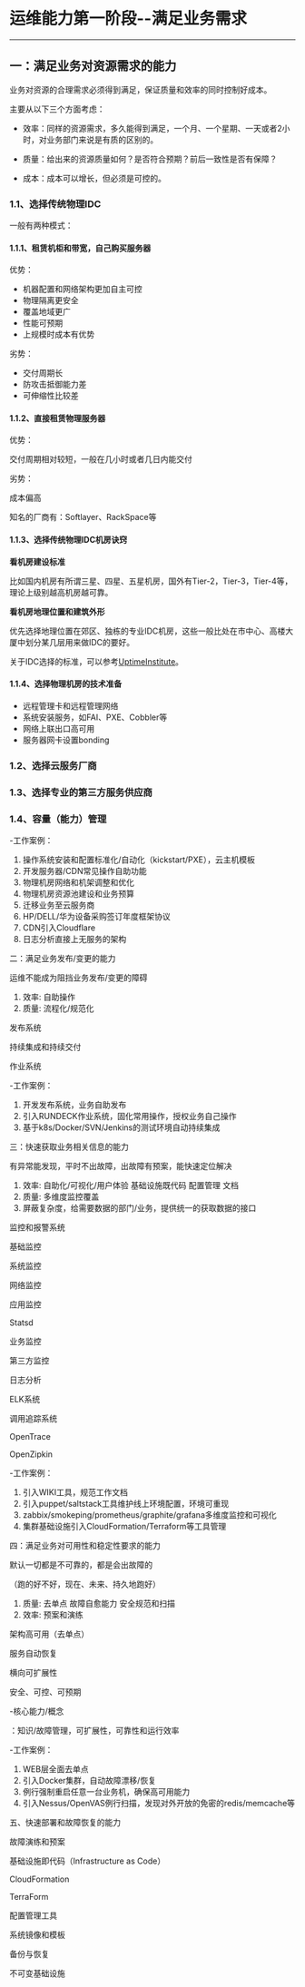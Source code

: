 # 运维能力第一阶段--满足业务需求

---

## 一：满足业务对资源需求的能力

业务对资源的合理需求必须得到满足，保证质量和效率的同时控制好成本。

主要从以下三个方面考虑：

* 效率：同样的资源需求，多久能得到满足，一个月、一个星期、一天或者2小时，对业务部门来说是有质的区别的。

* 质量：给出来的资源质量如何？是否符合预期？前后一致性是否有保障？

* 成本：成本可以增长，但必须是可控的。

### 1.1、选择传统物理IDC

一般有两种模式：

#### 1.1.1、租赁机柜和带宽，自己购买服务器

优势：

* 机器配置和网络架构更加自主可控
* 物理隔离更安全
* 覆盖地域更广
* 性能可预期
* 上规模时成本有优势

劣势：

* 交付周期长
* 防攻击抵御能力差
* 可伸缩性比较差

#### 1.1.2、直接租赁物理服务器

优势：

交付周期相对较短，一般在几小时或者几日内能交付

劣势：

成本偏高

知名的厂商有：Softlayer、RackSpace等

#### 1.1.3、选择传统物理IDC机房诀窍

**看机房建设标准**

比如国内机房有所谓三星、四星、五星机房，国外有Tier-2，Tier-3，Tier-4等，理论上级别越高机房越可靠。

**看机房地理位置和建筑外形**

优先选择地理位置在郊区、独栋的专业IDC机房，这些一般比处在市中心、高楼大厦中划分某几层用来做IDC的要好。

关于IDC选择的标准，可以参考[UptimeInstitute](https://uptimeinstitute.com/)。

#### 1.1.4、选择物理机房的技术准备

* 远程管理卡和远程管理网络
* 系统安装服务，如FAI、PXE、Cobbler等
* 网络上联出口高可用
* 服务器网卡设置bonding

### 1.2、选择云服务厂商

### 1.3、选择专业的第三方服务供应商

### 1.4、容量（能力）管理

-工作案例：

1. 操作系统安装和配置标准化/自动化（kickstart/PXE），云主机模板
2. 开发服务器/CDN常见操作自助功能
3. 物理机房网络和机架调整和优化
4. 物理机房资源池建设和业务预算
5. 迁移业务至云服务商
6. HP/DELL/华为设备采购签订年度框架协议
7. CDN引入Cloudflare
8. 日志分析直接上无服务的架构

二：满足业务发布/变更的能力

运维不能成为阻挡业务发布/变更的障碍

1. 效率: 自助操作
2. 质量: 流程化/规范化

发布系统

持续集成和持续交付

作业系统

-工作案例：

1. 开发发布系统，业务自助发布
2. 引入RUNDECK作业系统，固化常用操作，授权业务自己操作
3. 基于k8s/Docker/SVN/Jenkins的测试环境自动持续集成

三：快速获取业务相关信息的能力

有异常能发现，平时不出故障，出故障有预案，能快速定位解决

1. 效率: 自助化/可视化/用户体验 基础设施既代码 配置管理 文档
2. 质量: 多维度监控覆盖
3. 屏蔽复杂度，给需要数据的部门/业务，提供统一的获取数据的接口

监控和报警系统

基础监控

系统监控

网络监控

应用监控

Statsd

业务监控

第三方监控

日志分析

ELK系统

调用追踪系统

OpenTrace

OpenZipkin

-工作案例：

1. 引入WIKI工具，规范工作文档
2. 引入puppet/saltstack工具维护线上环境配置，环境可重现
3. zabbix/smokeping/prometheus/graphite/grafana多维度监控和可视化
4. 集群基础设施引入CloudFormation/Terraform等工具管理

四：满足业务对可用性和稳定性要求的能力

默认一切都是不可靠的，都是会出故障的

（跑的好不好，现在、未来、持久地跑好）

1. 质量: 去单点 故障自愈能力 安全规范和扫描
2. 效率: 预案和演练

架构高可用（去单点）

服务自动恢复

横向可扩展性

安全、可控、可预期

-核心能力/概念

：知识/故障管理，可扩展性，可靠性和运行效率

-工作案例：

1. WEB层全面去单点
2. 引入Docker集群，自动故障漂移/恢复
3. 例行强制重启任意一台业务机，确保高可用能力
4. 引入Nessus/OpenVAS例行扫描，发现对外开放的免密的redis/memcache等

五、快速部署和故障恢复的能力

故障演练和预案

基础设施即代码（Infrastructure as Code）

CloudFormation

TerraForm

配置管理工具

系统镜像和模板

备份与恢复

不可变基础设施


